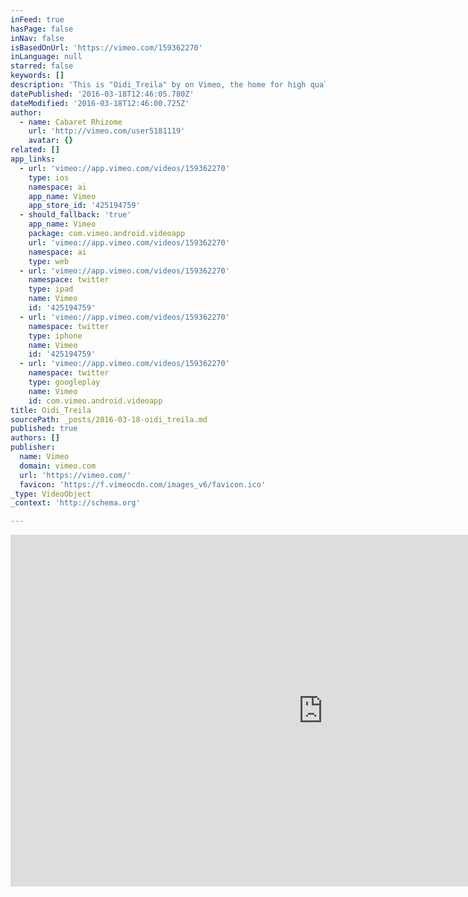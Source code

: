 ```yaml
---
inFeed: true
hasPage: false
inNav: false
isBasedOnUrl: 'https://vimeo.com/159362270'
inLanguage: null
starred: false
keywords: []
description: 'This is "Oidi_Treila" by on Vimeo, the home for high quality videos and the people who love them.'
datePublished: '2016-03-18T12:46:05.780Z'
dateModified: '2016-03-18T12:46:00.725Z'
author:
  - name: Cabaret Rhizome
    url: 'http://vimeo.com/user5181119'
    avatar: {}
related: []
app_links:
  - url: 'vimeo://app.vimeo.com/videos/159362270'
    type: ios
    namespace: ai
    app_name: Vimeo
    app_store_id: '425194759'
  - should_fallback: 'true'
    app_name: Vimeo
    package: com.vimeo.android.videoapp
    url: 'vimeo://app.vimeo.com/videos/159362270'
    namespace: ai
    type: web
  - url: 'vimeo://app.vimeo.com/videos/159362270'
    namespace: twitter
    type: ipad
    name: Vimeo
    id: '425194759'
  - url: 'vimeo://app.vimeo.com/videos/159362270'
    namespace: twitter
    type: iphone
    name: Vimeo
    id: '425194759'
  - url: 'vimeo://app.vimeo.com/videos/159362270'
    namespace: twitter
    type: googleplay
    name: Vimeo
    id: com.vimeo.android.videoapp
title: Oidi_Treila
sourcePath: _posts/2016-03-18-oidi_treila.md
published: true
authors: []
publisher:
  name: Vimeo
  domain: vimeo.com
  url: 'https://vimeo.com/'
  favicon: 'https://f.vimeocdn.com/images_v6/favicon.ico'
_type: VideoObject
_context: 'http://schema.org'

---
```

<iframe src="https://cdn.embedly.com/widgets/media.html?src=https%3A%2F%2Fplayer.vimeo.com%2Fvideo%2F159362270&amp;url=https%3A%2F%2Fvimeo.com%2F159362270&amp;image=http%3A%2F%2Fi.vimeocdn.com%2Fvideo%2F561089278_1280.jpg&amp;key=b7d04c9b404c499eba89ee7072e1c4f7&amp;type=text%2Fhtml&amp;schema=vimeo" width="1000" height="563" scrolling="no" frameborder="0" allowfullscreen="allowfullscreen" style=""></iframe>